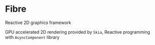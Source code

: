 # Fibre
Reactive 2D graphics framework

GPU accelerated 2D rendering provided by `Skia`, Reactive programming with `AsyncComponent` library
